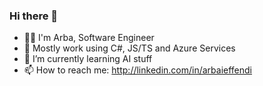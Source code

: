### Hi there 👋
- 🧑‍💻 I'm Arba, Software Engineer
- 🔭 Mostly work using C#, JS/TS and Azure Services
- 🌱 I’m currently learning AI stuff
- 📫 How to reach me: http://linkedin.com/in/arbaieffendi
  
<!--
**arbaieffendi/arbaieffendi** is a ✨ _special_ ✨ repository because its `README.md` (this file) appears on your GitHub profile.

Here are some ideas to get you started:

- 🔭 I’m currently working on ...
- 🌱 I’m currently learning ...
- 👯 I’m looking to collaborate on ...
- 🤔 I’m looking for help with ...
- 💬 Ask me about ...
- 📫 How to reach me: ...
- 😄 Pronouns: ...
- ⚡ Fun fact: ...
-->

